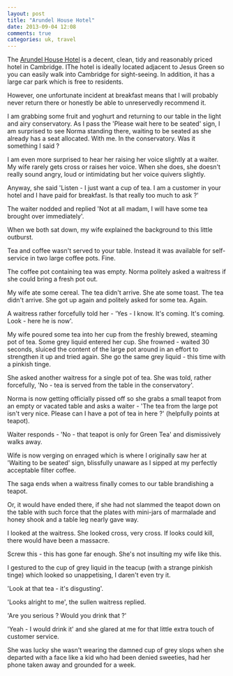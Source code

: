 ```yaml
---
layout: post
title: "Arundel House Hotel"
date: 2013-09-04 12:08
comments: true
categories: uk, travel
---
```

The [Arundel House Hotel][hotel] is a decent, clean, tidy and
reasonably priced hotel in Cambridge. IThe hotel is ideally located
adjacent to Jesus Green so you can easily walk into Cambridge for
sight-seeing. In addition, it has a large car park which is free to
residents.

[hotel]: http://www.arundelhousehotels.co.uk/cambridge/index.php

However, one unfortunate incident at breakfast means that I will
probably never return there or honestly be able to unreservedly
recommend it.

I am grabbing some fruit and yoghurt and returning to our table in the
light and airy conservatory. As I pass the 'Please wait here to be
seated' sign, I am surprised to see Norma standing there, waiting to
be seated as she already has a seat allocated. With me. In the
conservatory. Was it something I said ?

I am even more surprised to hear her raising her voice slightly at a
waiter. My wife rarely gets cross or raises her voice. When she does,
she doesn't really sound angry, loud or intimidating but her voice
quivers slightly.

Anyway, she said 'Listen - I just want a cup of tea. I am a customer
in your hotel and I have paid for breakfast. Is that really too much
to ask ?'

The waiter nodded and replied 'Not at all madam, I will have some tea
brought over immediately'.

When we both sat down, my wife explained the background to this little
outburst.

Tea and coffee wasn't served to your table. Instead it was available
for self-service in two large coffee pots. Fine.

The coffee pot containing tea was empty. Norma politely asked a
waitress if she could bring a fresh pot out.

My wife ate some cereal. The tea didn't arrive. She ate some
toast. The tea didn't arrive. She got up again and politely asked for
some tea. Again.

A waitress rather forcefully told her - 'Yes - I know. It's
coming. It's coming. Look - here he is now'.

My wife poured some tea into her cup from the freshly brewed, steaming
pot of tea. Some grey liquid entered her cup. She frowned - waited 30
seconds, sluiced the content of the large pot around in an effort to
strengthen it up and tried again. She go the same grey liquid - this
time with a pinkish tinge.

She asked another waitress for a single pot of tea. She was told,
rather forcefully, 'No - tea is served from the table in the
conservatory'.

Norma is now getting officially pissed off so she grabs a small
teapot from an empty or vacated table and asks a waiter - 'The tea
from the large pot isn't very nice. Please can I have a pot of tea in
here ?' (helpfully points at teapot).

Waiter responds - 'No - that teapot is only for Green Tea' and
dismissively walks away.

Wife is now verging on enraged which is where I originally saw her at
'Waiting to be seated' sign, blissfully unaware as I sipped at my
perfectly acceptable filter coffee.

The saga ends when a waitress finally comes to our table brandishing a
teapot.

Or, it would have ended there, if she had not slammed the teapot down
on the table with such force that the plates with mini-jars of
marmalade and honey shook and a table leg nearly gave way.

I looked at the waitress. She looked cross, very cross. If looks could
kill, there would have been a massacre.

Screw this - this has gone far enough. She's not insulting my wife
like this.

I gestured to the cup of grey liquid in the teacup (with a strange
pinkish tinge) which looked so unappetising, I daren't even try it.

'Look at that tea - it's disgusting'.

'Looks alright to me', the sullen waitress replied.

'Are you serious ? Would you drink that ?'

'Yeah - I would drink it' and she glared at me for that little extra
touch of customer service.

She was lucky she wasn't wearing the damned cup of grey slops when she
departed with a face like a kid who had been denied sweeties, had her
phone taken away and grounded for a week.
